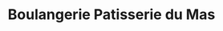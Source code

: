 ---
title: "Boulangerie Patisserie du Mas"
url: /aire-sur-ladour/boulangerie-patisserie-du-mas/
shop: boulangerie
---